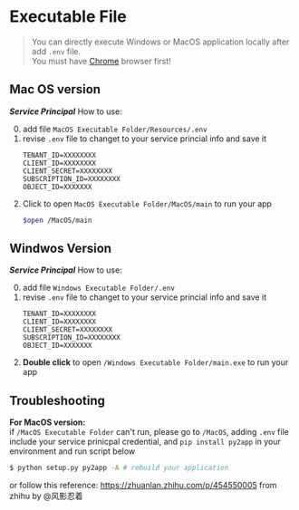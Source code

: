 # Executable File

> You can directly execute Windows or MacOS application locally after add `.env` file.
> <br>
> You must have <a href="https://www.google.com/chrome/downloads/">Chrome</a> browser first! <src>

## Mac OS version

**_Service Principal_**
How to use: <br>

0. add file `MacOS Executable Folder/Resources/.env`
1. revise `.env` file to changet to your service princial info and save it
   ```
   TENANT_ID=XXXXXXXX
   CLIENT_ID=XXXXXXXX
   CLIENT_SECRET=XXXXXXXX
   SUBSCRIPTION_ID=XXXXXXXX
   OBJECT_ID=XXXXXXX
   ```
2. Click to open `MacOS Executable Folder/MacOS/main` to run your app
   ```bash
   $open /MacOS/main
   ```

## Windwos Version

**_Service Principal_**
How to use: <br>

0. add file `Windows Executable Folder/.env`
1. revise `.env` file to changet to your service princial info and save it
   ```
   TENANT_ID=XXXXXXXX
   CLIENT_ID=XXXXXXXX
   CLIENT_SECRET=XXXXXXXX
   SUBSCRIPTION_ID=XXXXXXXX
   OBJECT_ID=XXXXXXX
   ```
2. **Double click** to open `/Windows Executable Folder/main.exe` to run your app

## Troubleshooting

**For MacOS version:** <br>
if `/MacOS Executable Folder` can't run, please go to `/MacOS`, adding `.env` file include your service prinicpal credential, and `pip install py2app` in your environment and run script below

```bash
$ python setup.py py2app -A # rebuild your application
```

or follow this reference: https://zhuanlan.zhihu.com/p/454550005 from zhihu by @风影忍着
